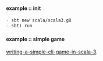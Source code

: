 #### example :: init

```md
- sbt new scala/scala3.g8
- sbt) run
```

#### example :: simple game

[writing-a-simple-cli-game-in-scala-3](https://softwaremill.com/writing-a-simple-cli-game-in-scala-3/).
